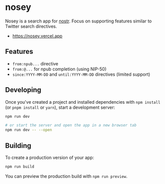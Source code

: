 # nosey

Nosey is a search app for [nostr](https://nostr.com).
Focus on supporting features similar to Twitter search directives.

- https://nosey.vercel.app

## Features

- `from:npub...` directive
- `from:@...` for npub completion (using NIP-50)
- `since:YYYY-MM-DD` and `until:YYYY-MM-DD` directives (limited support)

## Developing

Once you've created a project and installed dependencies with `npm install` (or `pnpm install` or `yarn`), start a development server:

```bash
npm run dev

# or start the server and open the app in a new browser tab
npm run dev -- --open
```

## Building

To create a production version of your app:

```bash
npm run build
```

You can preview the production build with `npm run preview`.
